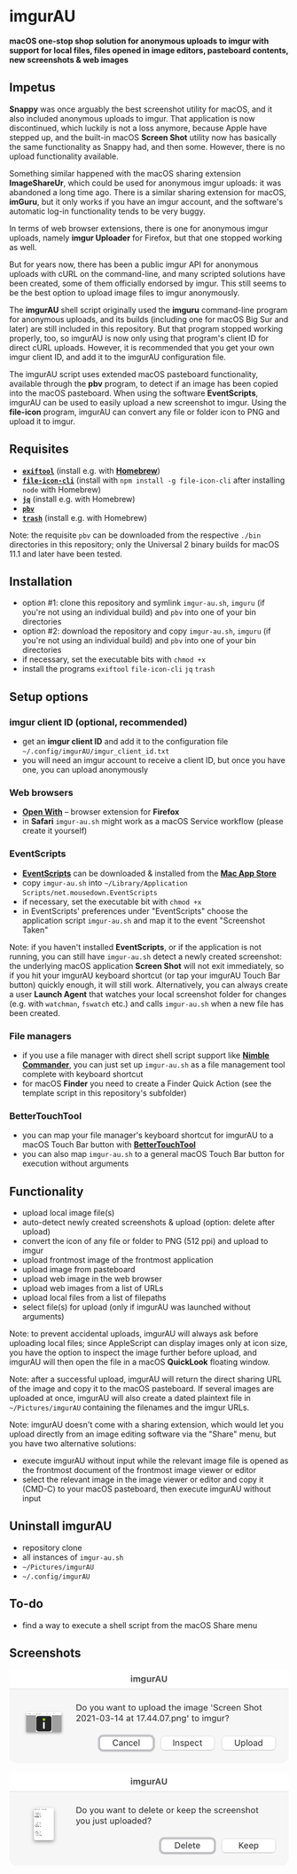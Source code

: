 # imgurAU
**macOS one-stop shop solution for anonymous uploads to imgur with support for local files, files opened in image editors, pasteboard contents, new screenshots & web images**

## Impetus
**Snappy** was once arguably the best screenshot utility for macOS, and it also included anonymous uploads to imgur. That application is now discontinued, which luckily is not a loss anymore, because Apple have stepped up, and the built-in macOS **Screen Shot** utility now has basically the same functionality as Snappy had, and then some. However, there is no upload functionality available.

Something similar happened with the macOS sharing extension **ImageShareUr**, which could be used for anonymous imgur uploads: it was abandoned a long time ago. There is a similar sharing extension for macOS, **imGuru**, but it only works if you have an imgur account, and the software's automatic log-in functionality tends to be very buggy.

In terms of web browser extensions, there is one for anonymous imgur uploads, namely **imgur Uploader** for Firefox, but that one stopped working as well.

But for years now, there has been a public imgur API for anonymous uploads with cURL on the command-line, and many scripted solutions have been created, some of them officially endorsed by imgur. This still seems to be the best option to upload image files to imgur anonymously.

The **imgurAU** shell script originally used the **imguru** command-line program for anonymous uploads, and its builds (including one for macOS Big Sur and later) are still included in this repository. But that program stopped working properly, too, so imgurAU is now only using that program's client ID for direct cURL uploads. However, it is recommended that you get your own imgur client ID, and add it to the imgurAU configuration file.

The imgurAU script uses extended macOS pasteboard functionality, available through the **pbv** program, to detect if an image has been copied into the macOS pasteboard. When using the software **EventScripts**, imgurAU can be used to easily upload a new screenshot to imgur. Using the **file-icon** program, imgurAU can convert any file or folder icon to PNG and upload it to imgur.

## Requisites
* **[`exiftool`](https://exiftool.org/)** (install e.g. with **[Homebrew](https://brew.sh/)**)
* **[`file-icon-cli`](https://github.com/sindresorhus/file-icon-cli)** (install with `npm install -g file-icon-cli` after installing `node` with Homebrew)
* **[`jq`](https://stedolan.github.io/jq/)** (install e.g. with Homebrew)
* **[`pbv`](https://github.com/chbrown/macos-pasteboard)**
* **[`trash`](https://github.com/sindresorhus/macos-trash)** (install e.g. with Homebrew)

Note: the requisite `pbv` can be downloaded from the respective `./bin` directories in this repository; only the Universal 2 binary builds for macOS 11.1 and later have been tested.

## Installation
* option #1: clone this repository and symlink `imgur-au.sh`, `imguru` (if you're not using an individual build) and `pbv` into one of your bin directories
* option #2: download the repository and copy `imgur-au.sh`, `imguru` (if you're not using an individual build) and `pbv` into one of your bin directories
* if necessary, set the executable bits with `chmod +x`
* install the programs `exiftool` `file-icon-cli` `jq` `trash`

## Setup options
### imgur client ID (optional, recommended)
* get an **imgur client ID** and add it to the configuration file `~/.config/imgurAU/imgur_client_id.txt`
* you will need an imgur account to receive a client ID, but once you have one, you can upload anonymously

### Web browsers
* **[Open With](https://addons.mozilla.org/en-US/firefox/addon/open-with/)** – browser extension for **Firefox**
* in **Safari** `imgur-au.sh` might work as a macOS Service workflow (please create it yourself)

### EventScripts
* **[EventScripts](https://www.mousedown.net/software/EventScripts.html)** can be downloaded & installed from the **[Mac App Store](https://apps.apple.com/gb/app/eventscripts/id525319418?mt=12)**
* copy `imgur-au.sh` into `~/Library/Application Scripts/net.mousedown.EventScripts`
* if necessary, set the executable bit with `chmod +x`
* in EventScripts' preferences under "EventScripts" choose the application script `imgur-au.sh` and map it to the event "Screenshot Taken"

Note: if you haven't installed **EventScripts**, or if the application is not running, you can still have `imgur-au.sh` detect a newly created screenshot: the underlying macOS application **Screen Shot** will not exit immediately, so if you hit your imgurAU keyboard shortcut (or tap your imgurAU Touch Bar button) quickly enough, it will still work. Alternatively, you can always create a user **Launch Agent** that watches your local screenshot folder for changes (e.g. with `watchman`, `fswatch` etc.) and calls `imgur-au.sh` when a new file has been created.

### File managers
* if you use a file manager with direct shell script support like **[Nimble Commander](https://magnumbytes.com)**, you can just set up `imgur-au.sh` as a file management tool complete with keyboard shortcut
* for macOS **Finder** you need to create a Finder Quick Action (see the template script in this repository's subfolder)

### BetterTouchTool
* you can map your file manager's keyboard shortcut for imgurAU to a macOS Touch Bar button with **[BetterTouchTool](https://folivora.ai)**
* you can also map `imgur-au.sh` to a general macOS Touch Bar button for execution without arguments

## Functionality
* upload local image file(s)
* auto-detect newly created screenshots & upload (option: delete after upload)
* convert the icon of any file or folder to PNG (512 ppi) and upload to imgur
* upload frontmost image of the frontmost application
* upload image from pasteboard
* upload web image in the web browser
* upload web images from a list of URLs
* upload local files from a list of filepaths
* select file(s) for upload (only if imgurAU was launched without arguments)

Note: to prevent accidental uploads, imgurAU will always ask before uploading local files; since AppleScript can display images only at icon size, you have the option to inspect the image further before upload, and imgurAU will then open the file in a macOS **QuickLook** floating window.

Note: after a successful upload, imgurAU will return the direct sharing URL of the image and copy it to the macOS pasteboard. If several images are uploaded at once, imgurAU will also create a dated plaintext file in `~/Pictures/imgurAU` containing the filenames and the imgur URLs.

Note: imgurAU doesn't come with a sharing extension, which would let you upload directly from an image editing software via the "Share" menu, but you have two alternative solutions:

* execute imgurAU without input while the relevant image file is opened as the frontmost document of the frontmost image viewer or editor
* select the relevant image in the image viewer or editor and copy it (CMD-C) to your macOS pasteboard, then execute imgurAU without input

## Uninstall imgurAU
* repository clone
* all instances of `imgur-au.sh`
* `~/Pictures/imgurAU`
* `~/.config/imgurAU`

## To-do
* find a way to execute a shell script from the macOS Share menu

## Screenshots

![sg01](https://raw.githubusercontent.com/JayBrown/imgurAU/main/img/01_main.png)

![sg02](https://raw.githubusercontent.com/JayBrown/imgurAU/main/img/02_trash.png)
